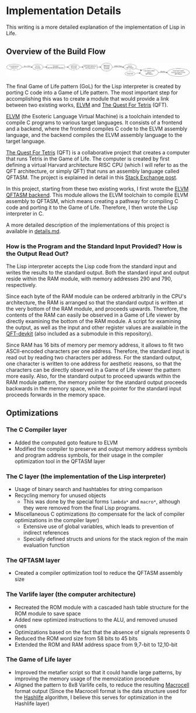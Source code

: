 # Implementation Details
This writing is a more detailed explanation of the implementation of Lisp in Life.

## Overview of the Build Flow
![The toolchain used for this project](./img/toolchain.png)

The final Game of Life pattern (GoL) for the Lisp interpreter is created by porting C code into a Game of Life pattern. The most important step for accomplishing this was to create a module that would provide a link between two existing works, [ELVM](https://github.com/shinh/elvm) and [The Quest For Tetris](https://github.com/QuestForTetris/QFT) (QFT).

[ELVM](https://github.com/shinh/elvm) (the Esoteric Language Virtual Machine) is a toolchain intended to compile C programs to various target languages. It consists of a frontend and a backend, where the frontend compiles C code to the ELVM assembly language, and the backend compiles the ELVM assembly language to the target language.

[The Quest For Tetris](https://github.com/QuestForTetris/QFT) (QFT) is a collaborative project that creates a computer that runs Tetris in the Game of Life. The computer is created by first defining a virtual Harvard architecture RISC CPU (which I will refer to as the QFT architecture, or simply QFT) that runs an assembly language called QFTASM. The project is explained in detail in this [Stack Exchange post](https://codegolf.stackexchange.com/questions/11880/build-a-working-game-of-tetris-in-conways-game-of-life/142673#142673).

In this project, starting from these two existing works, I first wrote the [ELVM QFTASM backend](https://github.com/shinh/elvm/tree/master/tools/qftasm). This module allows the ELVM toolchain to compile ELVM assembly to QFTASM, which means creating a pathway for compiling C code and porting it to the Game of Life. Therefore, I then wrote the Lisp interpreter in C.

A more detailed description of the implementations of this project is available in [details.md](./details.md).


### How is the Program and the Standard Input Provided? How is the Output Read Out? 
The Lisp interpreter accepts the Lisp code from the standard input and writes the results to the standard output.
Both the standard input and output reside within the RAM module, with memory addresses 290 and 790, respectively.

Since each byte of the RAM module can be ordered arbitrarily in the CPU's architecture, the RAM is arranged so that the standard output is written at the very bottom of the RAM module, and proceeds upwards. Therefore, the contents of the RAM can easily be observed in a Game of Life viewer by directly examining the bottom of the RAM module. A script for examining the output, as well as the input and other register values are available in the [QFT-devkit](https://github.com/woodrush/QFT-devkit) (also included as a submodule in this repository).

Since RAM has 16 bits of memory per memory address, it allows to fit two ASCII-encoded characters per one address. Therefore, the standard input is read out by reading two characters per address. For the standard output, one character is written to one address for aesthetic reasons, so that the characters can be directly observed in a Game of Life viewer the pattern more easily. Also, for the standard output to proceed upwards within the RAM module pattern, the memory pointer for the standard output proceeds backwards in the memory space, while the pointer for the standard input proceeds forwards in the memory space.


## Optimizations
### The C Compiler layer
- Added the computed goto feature to ELVM
- Modified the compiler to preserve and output memory address symbols and program address symbols, for their usage in the compiler optimization tool in the QFTASM layer

### The C layer (the implementation of the Lisp interpreter)
- Usage of binary search and hashtables for string comparison
- Recycling memory for unused objects
  - This was done by the special forms `lambda*` and `macro*`, although they were removed from the final Lisp programs.
- Miscellaneous C optimizations (to compensate for the lack of compiler optimizations in the compiler layer)
  - Extensive use of global variables, which leads to prevention of indirect references
  - Specially defined structs and unions for the stack region of the main evaluation function

### The QFTASM layer
- Created a compiler optimization tool to reduce the QFTASM assembly size

### The Varlife layer (the computer architecture)
- Recreated the ROM module with a cascaded hash table structure for the ROM module to save space
- Added new optimized instructions to the ALU, and removed unused ones
- Optimizations based on the fact that the absence of signals represents 0
- Reduced the ROM word size from 58 bits to 45 bits
- Extended the ROM and RAM address space from 9,7-bit to 12,10-bit

### The Game of Life layer
- Improved the metafier script so that it could handle large patterns, by improving the memory usage of the memoization procedure
- Aligned the pattern to 8x8 Varlife cells, to reduce the resulting [Macrocell](https://www.conwaylife.com/wiki/Macrocell) format output (Since the Macrocell format is the data structure used for the [Hashlife](https://en.wikipedia.org/wiki/Hashlife) algorithm, I believe this serves for optimization in the Hashlife layer)
